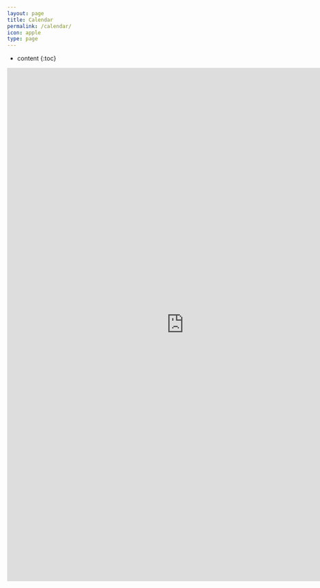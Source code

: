 ```yaml
---
layout: page
title: Calendar
permalink: /calendar/
icon: apple
type: page
---
```


* content
{:toc}

<iframe frameborder="0" width="825" height="1200" scrolling="yes" src="https://rili-d.jin10.com/open.php?fontSize=14px&theme=darkgray"></iframe>
